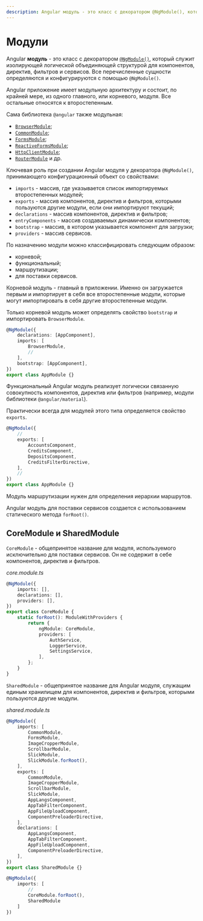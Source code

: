 ```yaml
---
description: Angular модуль - это класс с декоратором @NgModule(), который служит изолирующей логической объединяющей структурой для компонентов, директив, фильтров и сервисов
---
```


# Модули

Angular **модуль** - это класс с декоратором [`@NgModule()`](https://angular.io/api/core/NgModule), который служит изолирующей логической объединяющей структурой для компонентов, директив, фильтров и сервисов. Все перечисленные сущности определяются и конфигурируются с помощью `@NgModule()`.

Angular приложение имеет модульную архитектуру и состоит, по крайней мере, из одного главного, или корневого, модуля. Все остальные относятся к второстепенным.

Сама библиотека `@angular` также модульная:

-   [`BrowserModule`](https://angular.io/api/platform-browser/BrowserModule);
-   [`CommonModule`](https://angular.io/api/common/CommonModule);
-   [`FormsModule`](https://angular.io/api/forms/FormsModule);
-   [`ReactiveFormsModule`](https://angular.io/api/forms/ReactiveFormsModule);
-   [`HttpClientModule`](https://angular.io/api/common/http/HttpClientModule);
-   [`RouterModule`](https://angular.io/api/router/RouterModule) и др.

Ключевая роль при создании Angular модуля у декоратора `@NgModule()`, принимающего конфигурационный объект со свойствами:

-   `imports` - массив, где указывается список импортируемых второстепенных модулей;
-   `exports` - массив компонентов, директив и фильтров, которыми пользуются другие модули, если они импортируют текущий;
-   `declarations` - массив компонентов, директив и фильтров;
-   `entryComponents` - массив создаваемых динамически компонентов;
-   `bootstrap` - массив, в котором указывается компонент для загрузки;
-   `providers` - массив сервисов.

По назначению модули можно классифицировать следующим образом:

-   корневой;
-   функциональный;
-   маршрутизации;
-   для поставки сервисов.

Корневой модуль - главный в приложении. Именно он загружается первым и импортирует в себя все второстепенные модули, которые могут импортировать в себя другие второстепенные модули.

Только корневой модуль может определять свойство `bootstrap` и импортировать `BrowserModule`.

```ts
@NgModule({
    declarations: [AppComponent],
    imports: [
        BrowserModule,
        //
    ],
    bootstrap: [AppComponent],
})
export class AppModule {}
```

Функциональный Angular модуль реализует логически связанную совокупность компонентов, директив или фильтров (например, модули библиотеки `@angular/material`).

Практически всегда для модулей этого типа определяется свойство `exports`.

```ts
@NgModule({
    //
    exports: [
        AccountsComponent,
        CreditsComponent,
        DepositsComponent,
        CreditsFilterDirective,
    ],
    //
})
export class AppModule {}
```

Модуль маршрутизации нужен для определения иерархии маршрутов.

Angular модуль для поставки сервисов создается с использованием статического метода `forRoot()`.

## CoreModule и SharedModule

`CoreModule` - общепринятое название для модуля, используемого исключительно для поставки сервисов. Он не содержит в себе компонентов, директив и фильтров.

_core.module.ts_

```ts
@NgModule({
    imports: [],
    declarations: [],
    providers: [],
})
export class CoreModule {
    static forRoot(): ModuleWithProviders {
        return {
            ngModule: CoreModule,
            providers: [
                AuthService,
                LoggerService,
                SettingsService,
            ],
        };
    }
}
```

`SharedModule` - общепринятое название для Angular модуля, служащим единым хранилищем для компонентов, директив и фильтров, которыми пользуются другие модули.

_shared.module.ts_

```ts
@NgModule({
    imports: [
        CommonModule,
        FormsModule,
        ImageCropperModule,
        ScrollbarModule,
        SlickModule,
        SlickModule.forRoot(),
    ],
    exports: [
        CommonModule,
        ImageCropperModule,
        ScrollbarModule,
        SlickModule,
        AppLangsComponent,
        AppTabFilterComponent,
        AppFileUploadComponent,
        ComponentPreloaderDirective,
    ],
    declarations: [
        AppLangsComponent,
        AppTabFilterComponent,
        AppFileUploadComponent,
        ComponentPreloaderDirective,
    ],
})
export class SharedModule {}
```

```ts
@NgModule({
	imports: [
		//
		CoreModule.forRoot(),
		SharedModule
	]
})
```
